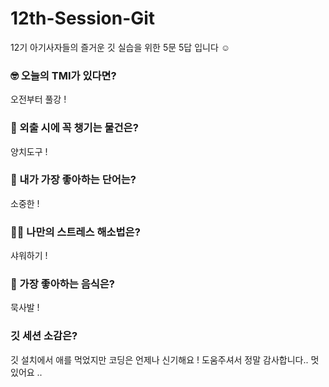 # 12th-Session-Git
12기 아기사자들의 즐거운 깃 실습을 위한 5문 5답 입니다 ☺️

### 🤓 오늘의 TMI가 있다면?
오전부터 풀강 ! 
### 🎒 외출 시에 꼭 챙기는 물건은?
양치도구 ! 
### 🤙 내가 가장 좋아하는 단어는?
소중한 ! 
### 🧘‍♀️ 나만의 스트레스 해소법은?
샤워하기 ! 
### 🍧 가장 좋아하는 음식은?
묵사발 !
### 깃 세션 소감은?
 깃 설치에서 애를 먹었지만 코딩은 언제나 신기해요 ! 도움주셔서 정말 감사합니다.. 멋있어요 .. 
